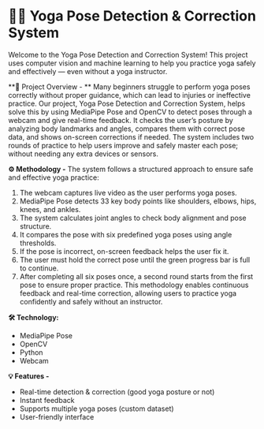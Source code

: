 # 🧘‍♂️ Yoga Pose Detection & Correction System

Welcome to the Yoga Pose Detection and Correction System! This project uses computer vision and machine learning to help you practice yoga safely and effectively — even without a yoga instructor.

**🌟 Project Overview - **
Many beginners struggle to perform yoga poses correctly without proper guidance, which can lead to injuries or ineffective practice. Our project, Yoga Pose Detection and Correction System, helps solve this by using MediaPipe Pose and OpenCV to detect poses through a webcam and give real-time feedback. It checks the user’s posture by analyzing body landmarks and angles, compares them with correct pose data, and shows on-screen corrections if needed. The system includes two rounds of practice to help users improve and safely master each pose; without needing any extra devices or sensors.

**⚙️ Methodology -**
The system follows a structured approach to ensure safe and effective yoga practice:
1. The webcam captures live video as the user performs yoga poses.
2. MediaPipe Pose detects 33 key body points like shoulders, elbows, hips, knees, and ankles.
3. The system calculates joint angles to check body alignment and pose structure.
4. It compares the pose with six predefined yoga poses using angle thresholds.
5. If the pose is incorrect, on-screen feedback helps the user fix it.
6. The user must hold the correct pose until the green progress bar is full to continue.
7. After completing all six poses once, a second round starts from the first pose to ensure proper practice.
This methodology enables continuous feedback and real-time correction, allowing users to practice yoga confidently and safely without an instructor.

**🛠️ Technology:**
- MediaPipe Pose
- OpenCV
- Python
- Webcam

**💡 Features -**
- Real-time detection & correction (good yoga posture or not)
- Instant feedback
- Supports multiple yoga poses (custom dataset)
- User-friendly interface
